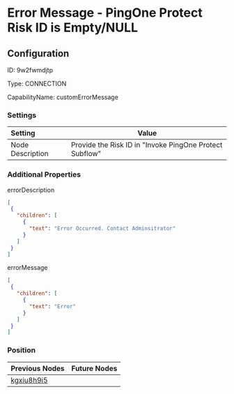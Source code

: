 # Error Message - PingOne Protect Risk ID is Empty/NULL
## Configuration
ID:  9w2fwmdjtp

Type: CONNECTION 

CapabilityName: customErrorMessage

### Settings
| Setting | Value  |
| :------------------------ | ---------------------------------------- |
| Node Description | Provide the Risk ID in "Invoke PingOne Protect Subflow" | 
 




### Additional Properties
errorDescription
 ```json 
[
  {
    "children": [
      {
        "text": "Error Occurred. Contact Adminsitrator"
      }
    ]
  }
]
```


errorMessage
 ```json 
[
  {
    "children": [
      {
        "text": "Error"
      }
    ]
  }
]
```




### Position
| Previous Nodes | Future Nodes |
| :------------- | ------------ |
| [kgxiu8h9i5](./kgxiu8h9i5.md) |  |